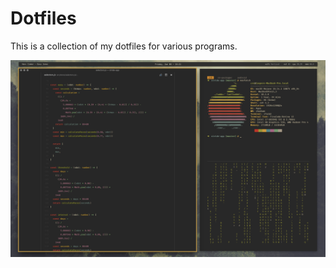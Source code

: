 # Dotfiles
This is a collection of my dotfiles for various programs.

![image](https://github.com/casperstorm/dotfiles/blob/master/example/example1.png)
